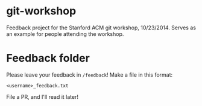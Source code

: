 git-workshop
============

Feedback project for the Stanford ACM git workshop, 10/23/2014. Serves as an example for people
attending the workshop.

# Feedback folder

Please leave your feedback in `/feedback`!  Make a file in this format:

```
<username>_feedback.txt
```

File a PR, and I'll read it later!
